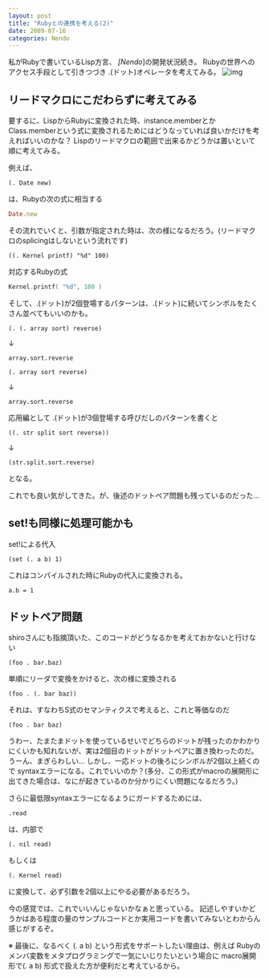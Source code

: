 ```yaml
---
layout: post
title: "Rubyとの連携を考える(2)"
date: 2009-07-16
categories: Nendo
---
```

私がRubyで書いているLisp方言、 *[Nendo*]の開発状況続き。
Rubyの世界へのアクセス手段として引きつづき .(ドット)オペレータを考えてみる。
![img](http://farm4.static.flickr.com/3510/3724069044_ae409ab32e_o.png)

## リードマクロにこだわらずに考えてみる
要するに、LispからRubyに変換された時、instance.memberとかClass.memberという式に変換されるためにはどうなっていれば良いかだけを考えればいいのかな？
Lispのリードマクロの範囲で出来るかどうかは置いといて順に考えてみる。

例えば、
```
(. Date new)
```
は、Rubyの次の式に相当する
```ruby
Date.new
```

その流れでいくと、引数が指定された時は、次の様になるだろう。(リードマクロのsplicingはしないという流れです)
```
((. Kernel printf) "%d" 100)
```
対応するRubyの式
```c
Kernel.printf( "%d", 100 )
```

そして、.(ドット)が2個登場するパターンは、.(ドット)に続いてシンボルをたくさん並べてもいいのかも。
```
(. (. array sort) reverse)
```
↓
```
array.sort.reverse
```

```
(. array sort reverse)
```
↓
```
array.sort.reverse
```

応用編として .(ドット)が3個登場する呼びだしのパターンを書くと
```
((. str split sort reverse))
```
↓
```
(str.split.sort.reverse)
```
となる。

これでも良い気がしてきた。が、後述のドットペア問題も残っているのだった...

## set!も同様に処理可能かも
set!による代入
```
(set (. a b) 1)
```
これはコンパイルされた時にRubyの代入に変換される。
```
a.b = 1
```

## ドットペア問題
shiroさんにも指摘頂いた、このコードがどうなるかを考えておかないと行けない
```
(foo . bar.baz)
```
単順にリーダで変換をかけると、次の様に変換される
```
(foo . (. bar baz))
```
それは、すなわちS式のセマンティクスで考えると、これと等価なのだ
```
(foo . bar baz)
```

うわー、たまたまドットを使っているせいでどちらのドットが残ったのかわかりにくいかも知れないが、実は2個目のドットがドットペアに置き換わったのだ。
うーん、まぎらわしい...
しかし、一応ドットの後ろにシンボルが2個以上続くので syntaxエラーになる。これでいいのか？(多分、この形式がmacroの展開形に出てきた場合は、なにが起きているのか分かりにくい問題になるだろう。)

さらに最低限syntaxエラーになるようにガードするためには、
```
.read
```
は、内部で
```
(. nil read)
```
もしくは
```
(. Kernel read)
```
に変換して、必ず引数を2個以上にやる必要があるだろう。

今の感覚では、これでいいんじゃないかなぁと思っている。
記述しやすいかどうかはある程度の量のサンプルコードとか実用コードを書いてみないとわからん感じがするぞ。

※ 最後に、なるべく (. a b) という形式をサポートしたい理由は、例えば Rubyのメンバ変数をメタプログラミングで一気にいじりたいという場合に macro展開形で(. a b) 形式で扱えた方が便利だと考えているから。
